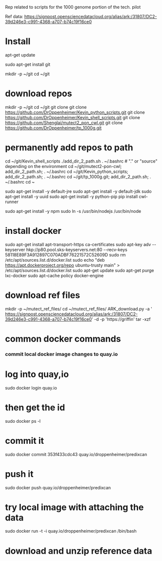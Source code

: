 Rep related to scripts for the 1000 genome portion of the tech. pilot

Ref data:
https://signpost.opensciencedatacloud.org/alias/ark:/31807/DC2-39d246e3-c991-4368-a707-b74c19f16ce0




# Install
apt-get update

sudo apt-get install git

mkdir -p ~/git
cd ~/git

# download repos
mkdir -p ~/git
cd ~/git
git clone git clone https://github.com/DrOppenheimer/Kevin_python_scripts.git
git clone https://github.com/DrOppenheimer/Kevin_shell_scripts.git
git clone https://github.com/Shenglai/mutect2_pon_cwl.git
git clone https://github.com/DrOppenheimer/tp_1000g.git

# permanently add repos to path
cd ~/git/Kevin_shell_scripts
./add_dir_2_path.sh
. ~/.bashrc # "." or "source" depending on the environment
cd ~/git/mutect2-pon-cwl; add_dir_2_path.sh; . ~/.bashrc
cd ~/git/Kevin_python_scripts; add_dir_2_path.sh; . ~/.bashrc
cd ~/git/tp_1000g.git; add_dir_2_path.sh; . ~/.bashrc
cd ~

sudo apt-get install -y default-jre
sudo apt-get install -y default-jdk
sudo apt-get install -y uuid
sudo apt-get install -y python-pip
pip install cwl-runner

sudo apt-get install -y npm
sudo ln -s /usr/bin/nodejs /usr/bin/node

# install docker
sudo apt-get install apt-transport-https ca-certificates
sudo apt-key adv --keyserver hkp://p80.pool.sks-keyservers.net:80 --recv-keys 58118E89F3A912897C070ADBF76221572C52609D
sudo rm /etc/apt/sources.list.d/docker.list
sudo echo "deb https://apt.dockerproject.org/repo ubuntu-trusty main" > /etc/apt/sources.list.d/docker.list
sudo apt-get update
sudo apt-get purge lxc-docker
sudo apt-cache policy docker-engine

# download ref files
mkdir -p ~/mutect_ref_files/
cd ~/mutect_ref_files/
ARK_download.py -a '
https://signpost.opensciencedatacloud.org/alias/ark:/31807/DC2-39d246e3-c991-4368-a707-b74c19f16ce0'
-d -p 'https://griffin'
tar -xzf

# common docker commands



### commit local docker image changes to quay.io
# log into quay,io
sudo docker login quay.io

# then get the id
sudo docker ps -l
# commit it
sudo docker commit 353f433cdc43 quay.io/droppenheimer/predixcan
# push it
sudo docker push quay.io/droppenheimer/predixcan

# try local image with attaching the data
sudo docker run -t -i quay.io/droppenheimer/predixcan /bin/bash



# download and unzip reference data
